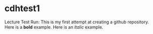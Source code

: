 # cdhtest1
Lecture Test Run:
This is my first attempt at creating a github repository.
Here is a **bold** example. 
Here is an *italic* example.
